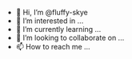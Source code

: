 - 👋 Hi, I’m @fluffy-skye
- 👀 I’m interested in ...
- 🌱 I’m currently learning ...
- 💞️ I’m looking to collaborate on ...
- 📫 How to reach me ...

<!---
fluffy-skye/fluffy-skye is a ✨ special ✨ repository because its `README.md` (this file) appears on your GitHub profile.
You can click the Preview link to take a look at your changes.
--->
